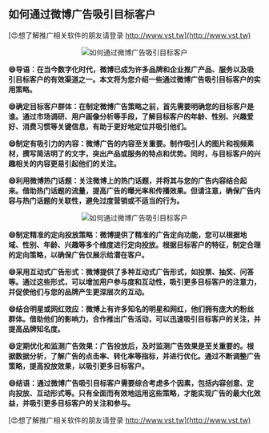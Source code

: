 ## **如何通过微博广告吸引目标客户**

[😍想了解推广相关软件的朋友请登录 http://www.vst.tw](http://www.vst.tw)

 <center><img src="https://vst.tw/MP4/tuiguang/png/8.png" alt="如何通过微博广告吸引目标客户"></center>

**😄导语：在当今数字化时代，微博已成为许多品牌和企业推广产品、服务以及吸引目标客户的有效渠道之一。本文将为您介绍一些通过微博广告吸引目标客户的实用策略。**

**😄确定目标客户群体：在制定微博广告策略之前，首先需要明确您的目标客户是谁。通过市场调研、用户画像分析等手段，了解目标客户的年龄、性别、兴趣爱好、消费习惯等关键信息，有助于更好地定位并吸引他们。**

**😄制定有吸引力的内容：微博广告的内容至关重要。制作吸引人的图片和视频素材，撰写简洁明了的文字，突出产品或服务的特点和优势。同时，与目标客户的兴趣相关的内容更易引起他们的关注。**

**😄利用微博热门话题：关注微博上的热门话题，并将其与您的广告内容结合起来。借助热门话题的流量，提高广告的曝光率和传播效果。但请注意，确保广告内容与热门话题的关联性，避免过度营销或不适当的行为。**

 <center><img src="https://vst.tw/MP4/tuiguang/png/1.png" alt="如何通过微博广告吸引目标客户"></center>

**😄制定精准的定向投放策略：微博提供了精准的广告定向功能，您可以根据地域、性别、年龄、兴趣等多个维度进行定向投放。根据目标客户的特征，制定合理的定向策略，以确保广告仅展示给潜在客户。**

**😄采用互动式广告形式：微博提供了多种互动式广告形式，如投票、抽奖、问答等。通过这些形式，可以增加用户参与度和互动性，吸引更多目标客户的注意力，并促使他们与您的品牌产生更深层次的互动。**

**😄结合明星或网红效应：微博上有许多知名的明星和网红，他们拥有庞大的粉丝群体。借助他们的影响力，合作推出广告活动，可以迅速吸引目标客户的关注，并提高品牌知名度。**

**😄定期优化和监测广告效果：广告投放后，及时监测广告效果是至关重要的。根据数据分析，了解广告的点击率、转化率等指标，并进行优化。通过不断调整广告策略，提高投放效果，以吸引更多目标客户。**

**😄结语：通过微博广告吸引目标客户需要综合考虑多个因素，包括内容创意、定向投放、互动形式等。只有全面而有效地运用这些策略，才能实现广告的最大化效益，并吸引更多目标客户的关注和参与。**

[😍想了解推广相关软件的朋友请登录 http://www.vst.tw](http://www.vst.tw)



